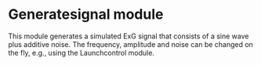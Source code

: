 # Generatesignal module

This module generates a simulated ExG signal that consists of a sine wave
plus additive noise. The frequency, amplitude and noise can be changed on
the fly, e.g., using the Launchcontrol module.
